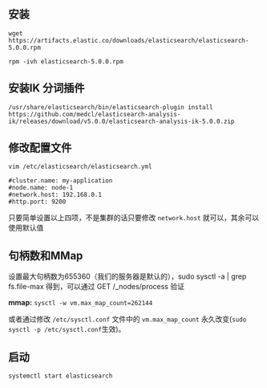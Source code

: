## 安装

`wget https://artifacts.elastic.co/downloads/elasticsearch/elasticsearch-5.0.0.rpm`
```
rpm -ivh elasticsearch-5.0.0.rpm
```

## 安装IK 分词插件
```
/usr/share/elasticsearch/bin/elasticsearch-plugin install https://github.com/medcl/elasticsearch-analysis-ik/releases/download/v5.0.0/elasticsearch-analysis-ik-5.0.0.zip
```

## 修改配置文件

 `vim /etc/elasticsearch/elasticsearch.yml`
 ```
#cluster.name: my-application 
#node.name: node-1
#network.host: 192.168.0.1
#http.port: 9200
```

 只要简单设置以上四项，不是集群的话只要修改 `network.host` 就可以，其余可以使用默认值
 
 ## 句柄数和MMap
 设置最大句柄数为655360（我们的服务器是默认的），sudo sysctl -a | grep fs.file-max 得到，可以通过 GET /_nodes/process 验证
 
 **mmap:**
 `sysctl -w vm.max_map_count=262144`
 
 或者通过修改 `/etc/sysctl.conf` 文件中的 `vm.max_map_count` 永久改变(`sudo sysctl -p /etc/sysctl.conf`生效)。
 
 ## 启动
 `systemctl start elasticsearch`